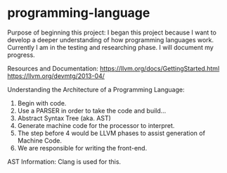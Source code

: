 # programming-language

Purpose of beginning this project: 
I began this project because I want to develop a deeper understanding
of how programming languages work. Currently I am in the testing and 
researching phase. I will document my progress.

Resources and Documentation:
https://llvm.org/docs/GettingStarted.html
https://llvm.org/devmtg/2013-04/

Understanding the Architecture of a Programming Language:

1. Begin with code. 
2. Use a PARSER in order to take the code and build...
3. Abstract Syntax Tree (aka. AST)
4. Generate machine code for the processor to interpret.
5. The step before 4 would be LLVM phases to assist generation of Machine Code.
6. We are responsible for writing the front-end. 

AST Information:
Clang is used for this.

